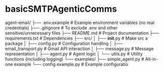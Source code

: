# basicSMTPAgenticComms





agent-email/
├── .env.example         # Example environment variables (no real credentials)
├── .gitignore           # To exclude .env and other sensitive/unnecessary files
├── README.md            # Project documentation
├── requirements.txt     # Dependencies
├── src/
│   ├── __init__.py      # Make src a package
│   ├── config.py        # Configuration handling
│   ├── email_transport.py # Gmail API interaction
│   ├── message.py       # Message representation
│   ├── agent.py         # Agent logic
│   └── utils.py         # Utility functions (including logging)
└── examples/
    ├── simple_agent.py  # All-in-one example
    └── config.example.py # Example configuratio
